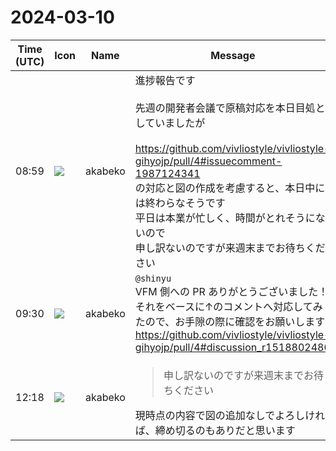 # 2024-03-10

|Time (UTC)|Icon|Name|Message|
|---|---|---|---|
|08:59|![](https://avatars.slack-edge.com/2019-05-15/624511073651_25909952cd7a069ceed2_72.png)|akabeko|進捗報告です<br><br>先週の開発者会議で原稿対応を本日目処としていましたが<br><br><https://github.com/vivliostyle/vivliostyle-gihyojp/pull/4#issuecomment-1987124341><br>の対応と図の作成を考慮すると、本日中には終わらなそうです<br>平日は本業が忙しく、時間がとれそうにないので<br>申し訳ないのですが来週末までお待ちください|
|09:30|![](https://avatars.slack-edge.com/2019-05-15/624511073651_25909952cd7a069ceed2_72.png)|akabeko|`@shinyu`<br>VFM 側への PR ありがとうございました！<br>それをベースに↑のコメントへ対応してみたので、お手隙の際に確認をお願いします<br><https://github.com/vivliostyle/vivliostyle-gihyojp/pull/4#discussion_r1518802480>|
|12:18|![](https://avatars.slack-edge.com/2019-05-15/624511073651_25909952cd7a069ceed2_72.png)|akabeko|<blockquote>申し訳ないのですが来週末までお待ちください</blockquote>現時点の内容で図の追加なしでよろしければ、締め切るのもありだと思います|
